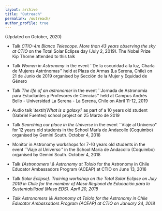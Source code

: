 ```yaml
---
layout: archive
title: "Outreach"
permalink: /outreach/
author_profile: true
---
```


(Updated on October, 2020)

<ul>
  <li> <p> Talk <em>CTIO-4m Blanco Telescope. More than 43 years observing the sky at CTIO</em> on the Total Solar Eclipse day (July 2, 2019). The Nobel Prize Kip Thorne attended to this talk </p> </li>

  <li> <p> Talk <em>Women in Astronomy</em> in the event ``De la oscuridad a la luz, Charla de Mujeres Astrónomas'' held at Plaza de Armas (La Serena, Chile) on 21 de Junio de 2019 organised by Sección de la Mujer y Equidad de Género </p> </li>

  <li> <p> Talk <em>The life of an astronomer</em> in the event ``Jornada de Astronomía para Estudiantes y Profesores de Ciencias'' held at Campus Andrés Bello - Universidad La Serena - La Serena, Chile on Abril 11-12, 2019 </p> </li>

  <li> <p> Audio talk <em>\textit{What is a galaxy?</em> as part of a 10 years old student (Gabriel Fuentes) school project on 25 Marzo de 2019 </p> </li>

  <li> <p> Talk <em>Searching our place in the Universe</em> in the event ``Viaje al Universo'' for 12 years old students in the School María de Andacollo (Coquimbo) organised by Gemini South. October 4, 2018 </p> </li>

  <li> <p> Monitor in Astronomy workshops for 7-10 years old students in the event ``Viaje al Universo''  in the School María de Andacollo (Coquimbo) organised by Gemini South. October 4, 2018 </p> </li>

  <li> <p> Talk <em>{Astronomers \& Astronomy at Tololo</em> for the Astronomy in Chile Educator Ambassadors Program (ACEAP) at CTIO on June 13, 2018 </p> </li>

  <li> <p> Talk <em>Solar Eclipse}. Training workshop on the Total Solar Eclipse on July 2019 in Chile for the member of Mesa Regional de Educación para la Sustentabilidad (Mesa EDS). April 20, 2018 </p> </li>

  <li> <p> Talk <em>Astronomers \& Astronomy at Tololo</em> for the Astronomy in Chile Educator Ambassadors Program (ACEAP) at CTIO on January 24, 2018 </p> </li>
</ul>
